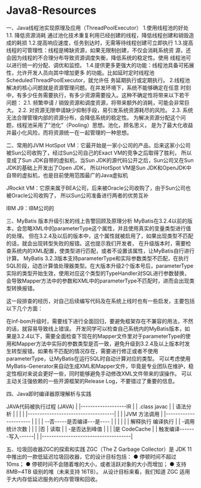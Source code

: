 # Java8-Resources
一、Java线程池实现原理及应用（ThreadPoolExecutor）
1.使用线程池的好处
    1.1. 降低资源消耗 通过池化技术重复利用已经创建的线程，降低线程创建和销毁造成的耗损
    1.2.提高响应速度，任务到达时，无需等待线程创建可立即执行
    1.3.提高线程的可管理性：线程是稀缺资源，如果无限制创建，不仅会消耗系统资
    源，还会因为线程的不合理分布导致资源调度失衡，降低系统的稳定性。使用
    线程池可以进行统一的分配、调优和监控。
    1.4.提供更多更强大的功能：线程池具备可拓展性，允许开发人员向其中增加更多
    的功能。比如延时定时线程池 ScheduledThreadPoolExecutor，就允许任
    务延期执行或定期执行。
2.线程池解决的核心问题就是资源管理问题。在并发环境下，系统不能够确定在任意
 时刻中，有多少任务需要执行，有多少资源需要投入。这种不确定性将带来以下若干
 问题：
     2.1.	频繁申请 / 销毁资源和调度资源，将带来额外的消耗，可能会非常巨大。
     2.2.	对资源无限申请缺少抑制手段，易引发系统资源耗尽的风险。
     2.3.	系统无法合理管理内部的资源分布，会降低系统的稳定性。
     为解决资源分配这个问题，线程池采用了“池化”（Pooling）思想。池化，顾名思义，
     是为了最大化收益并最小化风险，而将资源统一在一起管理的一种思想。



二、常用的JVM
HotSpot VM：它最开始是一家小公司的产品，后来这家小公司被Sun公司收购了，经过Sun公司自己的Exact VM的竞争之后取得了胜利，
所以变成了Sun JDK自带的虚拟机，当Sun JDK的源代码公开之后，Sun公司又在Sun JDK的基础上开发出了Open JDK，
所以HotSpot VM是Sun JDK和OpenJDK中自带的虚拟机，也是目前使用范围最广的Java虚拟机

JRockit VM：它原来属于BEA公司，后来被Oracle公司收购了，由于Sun公司也被Oracle公司收购了，
所以Sun公司准备进行两者的优势互补

IBM J9：IBM公司的



三、MyBatis 版本升级引发的线上告警回顾及原理分析
MyBatis在3.2.4以前的版本，会忽略XML中的parameterType这个属性，并且使用真实的变量类型进行值的处理。
但在3.2.4及以后的版本中，这个属性就被启用了，如果出现类型不匹配的话，就会出现转型失败的报错。这也提示我们开发者，
在升级版本时，需要检查系统内的XML配置，使类型进行匹配，或者不设置该属性，让MyBatis自行进行计算。
MyBatis 3.2.3版本支持parameterType和实际参数类型不匹配，在执行SQL阶段，动态计算值处理器类型。在大版本升级2个版本号后，parameterType实际的类型开始生效，使用对应这个类型的TypeHandler对SQL进行参数替换，会导致Mapper方法中的参数和XML中的parameterType不匹配时，进而会出现类型转换报错。

这一段排查的经历，对自己后续编写代码及在系统上线时也有一些启发，主要包括以下几个方面：

在inf-bom升级时，需要线下进行全面回归，要避免框架存在不兼容的用法，不然的话，就容易导致线上错误。
开发同学可以检查自己系统内的MyBatis版本，如果是3.2.4以下，需要全面检查下现在的Mapper文件里对于parameterType的使用和Mapper方法中实际的参数类型是否一致，避免升级到3.2.4及以上版本时发生转型报错。如果有不匹配的情况存在，需要进行修正或者不使用parameterType，让MyBatis在运行SQL时自动计算对应的类型。
可以考虑使用MyBatis-Generator来自动生成XML和Mapper文件，毕竟是专业团队在维护，稳定性相对来说会更好一些，同时能够避免手动修改XML文件带来的误操作。
可以主动关注强依赖的一些开源框架的Release Log，不要错过了重要的信息。

四、Java即时编译器原理解析与实践

JAVA代码被执行过程
    (JAVA)
      |                     |-------------------IR
      |                     |                 .class
    javac                   |                   |
   语法分析                  |                    |
      |                     |          |------------------------------------|
      |                     |          |JVM           方法调用               |
      |----------------------          |                 |                  |
                                       |      --否-----是否编译---是----      |
                                       |      |                      |      |
                                       |    解释执行                编译执行   |
                                       | -调用统计次数                 |      |
                                       | |否  |                     读取     |
                                       | -是否达到峰值                 |      |
                                       |      |是                  CodeCache |
                                       |      触发编译-------写入------|       |
                                       |-------------------------------------|





五、垃圾回收器ZGC的探索和实践
ZGC（The Z Garbage Collector）是 JDK 11 中推出的一款低延迟垃圾回收器，它的设计目标包括：
● 停顿时间不超过 10ms；
● 停顿时间不会随着堆的大小，或者活跃对象的大小而增加；
● 支持 8MB~4TB 级别的堆（未来支持 16TB）。
从设计目标来看，我们知道 ZGC 适用于大内存低延迟服务的内存管理和回收。